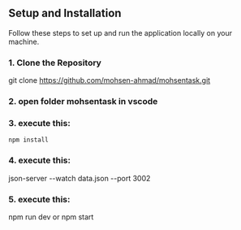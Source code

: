 ## Setup and Installation

Follow these steps to set up and run the application locally on your machine.

### 1. Clone the Repository

git clone https://github.com/mohsen-ahmad/mohsentask.git

### 2. open folder mohsentask in vscode

### 3. execute this:

    npm install

### 4. execute this:

json-server --watch data.json --port 3002

### 5. execute this:

npm run dev or npm start
